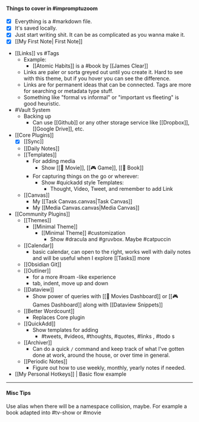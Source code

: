 #### Things to cover in #impromptuzoom
- [x] Everything is a #markdown file.  
- [x] It's saved locally. 
- [x] Just start writing shit. It can be as complicated as you wanna make it. 
- [x] [[My First Note| First Note]] 
- [[Links]] vs #Tags 
	- Example:
		- [[Atomic Habits]] is a #book by [[James Clear]] 
	- Links are paler or sorta greyed out until you create it. Hard to see with this theme, but if you hover you can see the difference.
	- Links are for permanent ideas that can be connected. Tags are more for searching or metadata type stuff. 
	- Something like "formal vs informal" or "important vs fleeting" is good heuristic.
- #Vault System
	- Backing up 
		- Can use [[Github]] or any other storage service like [[Dropbox]], [[Google Drive]], etc.
- [[Core Plugins]]
	- [x] [[Sync]] 
	- [[Daily Notes]]
	- [[Templates]]
		- For adding media
			- Show [[🎥 Movie]], [[🎮 Game]], [[📖 Book]]
		- For capturing things on the go or wherever:
			- Show #quickadd style Templates:
				- Thought, Video, Tweet, and remember to add Link
	- [[Canvas]]
		- My [[Task Canvas.canvas|Task Canvas]]
		- My [[Media Canvas.canvas|Media Canvas]]
- [[Community Plugins]]
	- [[Themes]]
		- [[Minimal Theme]]
			- [[Minimal Theme]] #customization
				- Show #dracula and #gruvbox. Maybe #catpuccin
	- [[Calendar]]
		- basic calendar, can open to the right, works well with daily notes and will be useful when I explore [[Tasks]] more
	- [[Obsidian Git]]
	- [[Outliner]]
		- for a more #roam -like experience
		- tab, indent, move up and down
	- [[Dataview]]
		- Show power of queries with [[🎥 Movies Dashboard]] or [[🎮  Games Dashboard]] along with [[Dataview Snippets]]
	- [[Better Wordcount]]
		- Replaces Core plugin
	- [[QuickAdd]]
		- Show templates for adding
			- #tweets, #videos, #thoughts, #quotes, #links , #todo s
	- [[Archiver]]
		- Can do a quick `/` command and keep track of what I've gotten done at work, around the house, or over time in general.
	- [[Periodic Notes]]
		- Figure out how to use weekly, monthly, yearly notes if needed.
- [[My Personal Hotkeys]] | Basic flow example

---
#### Misc Tips

Use alias when there will be a namespace collision, maybe.  For example a book adapted into #tv-show or #movie 